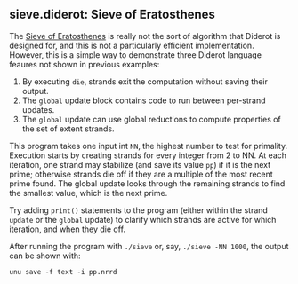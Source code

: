 ## sieve.diderot: Sieve of Eratosthenes

The [Sieve of Eratosthenes](https://en.wikipedia.org/wiki/Sieve_of_Eratosthenes)
is really not the sort of algorithm that Diderot is designed for, and this is not a particularly
efficient implementation. However, this is a simple way to demonstrate
three Diderot language feaures not shown in previous examples:

1. By executing `die`, strands exit the computation without saving their output.
2. The `global` update block contains code to run between per-strand updates.
3. The `global` update can use global reductions to compute properties of the set of extent strands.

This program takes one input int `NN`, the highest number to test for
primality.  Execution starts by creating strands for every integer from 2 to
NN. At each iteration, one strand may stabilize (and save its value `pp`) if
it is the next prime; otherwise strands die off if they are a multiple of the
most recent prime found. The global update looks through the remaining strands
to find the smallest value, which is the next prime.

Try adding `print()` statements to the program (either within the strand
`update` or the `global` update) to clarify which strands are active
for which iteration, and when they die off.

After running the program with `./sieve` or, say, `./sieve -NN 1000`, the
output can be shown with:

	unu save -f text -i pp.nrrd

